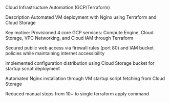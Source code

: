 Cloud Infrastructure Automation (GCP/Terraform)

Description
Automated VM deployment with Nginx using Terraform and Cloud Storage


Key motive:
Provisioned 4 core GCP services: Compute Engine, Cloud Storage, VPC Networking, and Cloud IAM through Terraform

Secured public web access via firewall rules (port 80) and IAM bucket policies while maintaining internet accessibility

Implemented configuration distribution using Cloud Storage bucket for startup script deployment

Automated Nginx installation through VM startup script fetching from Cloud Storage

Reduced manual steps from 10+ to single terraform apply command 
